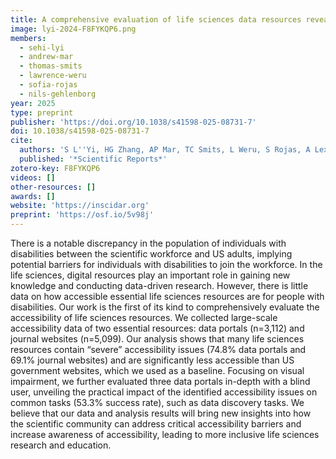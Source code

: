 ```yaml
---
title: A comprehensive evaluation of life sciences data resources reveals significant accessibility barriers
image: lyi-2024-F8FYKQP6.png
members:
  - sehi-lyi
  - andrew-mar
  - thomas-smits
  - lawrence-weru
  - sofia-rojas
  - nils-gehlenborg
year: 2025
type: preprint
publisher: 'https://doi.org/10.1038/s41598-025-08731-7'
doi: 10.1038/s41598-025-08731-7
cite:
  authors: 'S L''Yi, HG Zhang, AP Mar, TC Smits, L Weru, S Rojas, A Lex, N Gehlenborg'
  published: '*Scientific Reports*'
zotero-key: F8FYKQP6
videos: []
other-resources: []
awards: []
website: 'https://inscidar.org'
preprint: 'https://osf.io/5v98j'
---
```

There is a notable discrepancy in the population of individuals with disabilities between the scientific workforce and US adults, implying potential barriers for individuals with disabilities to join the workforce. In the life sciences, digital resources play an important role in gaining new knowledge and conducting data-driven research. However, there is little data on how accessible essential life sciences resources are for people with disabilities. Our work is the first of its kind to comprehensively evaluate the accessibility of life sciences resources. We collected large-scale accessibility data of two essential resources: data portals (n=3,112) and journal websites (n=5,099). Our analysis shows that many life sciences resources contain “severe” accessibility issues (74.8% data portals and 69.1% journal websites) and are significantly less accessible than US government websites, which we used as a baseline. Focusing on visual impairment, we further evaluated three data portals in-depth with a blind user, unveiling the practical impact of the identified accessibility issues on common tasks (53.3% success rate), such as data discovery tasks. We believe that our data and analysis results will bring new insights into how the scientific community can address critical accessibility barriers and increase awareness of accessibility, leading to more inclusive life sciences research and education.
